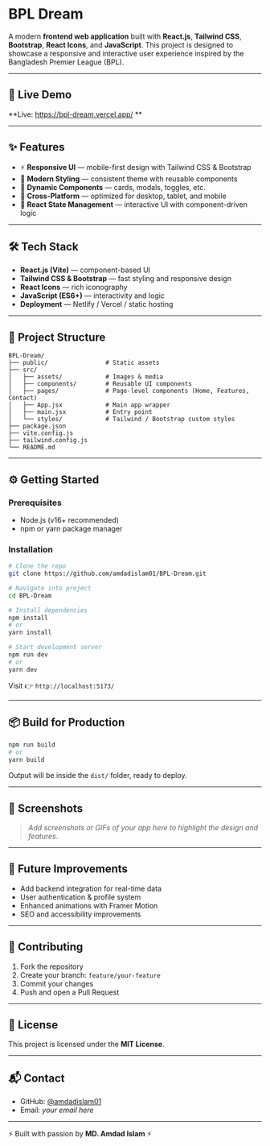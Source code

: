 # BPL Dream

A modern **frontend web application** built with **React.js**, **Tailwind CSS**, **Bootstrap**, **React Icons**, and **JavaScript**.
This project is designed to showcase a responsive and interactive user experience inspired by the Bangladesh Premier League (BPL).

---

## 🚀 Live Demo

**Live: https://bpl-dream.vercel.app/ **

---

## ✨ Features

* ⚡ **Responsive UI** — mobile-first design with Tailwind CSS & Bootstrap
* 🎨 **Modern Styling** — consistent theme with reusable components
* 🔄 **Dynamic Components** — cards, modals, toggles, etc.
* 📱 **Cross-Platform** — optimized for desktop, tablet, and mobile
* 🔧 **React State Management** — interactive UI with component-driven logic

---

## 🛠️ Tech Stack

* **React.js (Vite)** — component-based UI
* **Tailwind CSS & Bootstrap** — fast styling and responsive design
* **React Icons** — rich iconography
* **JavaScript (ES6+)** — interactivity and logic
* **Deployment** — Netlify / Vercel / static hosting

---

## 📂 Project Structure

```
BPL-Dream/
├── public/                # Static assets
├── src/
│   ├── assets/            # Images & media
│   ├── components/        # Reusable UI components
│   ├── pages/             # Page-level components (Home, Features, Contact)
│   ├── App.jsx            # Main app wrapper
│   ├── main.jsx           # Entry point
│   └── styles/            # Tailwind / Bootstrap custom styles
├── package.json
├── vite.config.js
├── tailwind.config.js
└── README.md
```

---

## ⚙️ Getting Started

### Prerequisites

* Node.js (v16+ recommended)
* npm or yarn package manager

### Installation

```bash
# Clone the repo
git clone https://github.com/amdadislam01/BPL-Dream.git

# Navigate into project
cd BPL-Dream

# Install dependencies
npm install
# or
yarn install

# Start development server
npm run dev
# or
yarn dev
```

Visit 👉 `http://localhost:5173/`

---

## 📦 Build for Production

```bash
npm run build
# or
yarn build
```

Output will be inside the `dist/` folder, ready to deploy.

---

## 📸 Screenshots

> *Add screenshots or GIFs of your app here to highlight the design and features.*

---

## 🔮 Future Improvements

* Add backend integration for real-time data
* User authentication & profile system
* Enhanced animations with Framer Motion
* SEO and accessibility improvements

---

## 🤝 Contributing

1. Fork the repository
2. Create your branch: `feature/your-feature`
3. Commit your changes
4. Push and open a Pull Request

---

## 📄 License

This project is licensed under the **MIT License**.

---

## 📬 Contact

* GitHub: [@amdadislam01](https://github.com/amdadislam01)
* Email: *your email here*

---

⚡ Built with passion by **MD. Amdad Islam** ⚡
